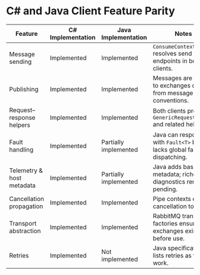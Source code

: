 # C# and Java Client Feature Parity

| Feature | C# Implementation | Java Implementation | Notes |
| --- | --- | --- | --- |
| Message sending | Implemented | Implemented | `ConsumeContext` resolves send endpoints in both clients. |
| Publishing | Implemented | Implemented | Messages are routed to exchanges derived from message type conventions. |
| Request–response helpers | Implemented | Implemented | Both clients provide `GenericRequestClient` and related helpers. |
| Fault handling | Implemented | Partially implemented | Java can respond with `Fault<T>` but lacks global fault dispatching. |
| Telemetry & host metadata | Implemented | Partially implemented | Java adds basic host metadata; richer diagnostics remain pending. |
| Cancellation propagation | Implemented | Implemented | Pipe contexts expose cancellation tokens. |
| Transport abstraction | Implemented | Implemented | RabbitMQ transport factories ensure exchanges exist before use. |
| Retries | Implemented | Not implemented | Java specification lists retries as future work. |
